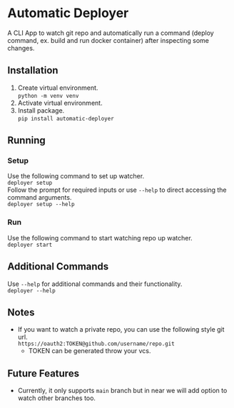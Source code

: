 # Automatic Deployer
A CLI App to watch git repo and automatically run a command (deploy command, ex. build and run docker container) after inspecting some changes.

## Installation
1. Create virtual environment.<br>
    `python -m venv venv`
2. Activate virtual environment.<br>
3. Install package.<br>
   `pip install automatic-deployer`

## Running
### Setup
Use the following command to set up watcher. 
<br>
    `deployer setup`
<br>
Follow the prompt for required inputs or use `--help` to direct accessing the command arguments. <br>
    `deployer setup --help`
### Run
Use the following command to start watching repo up watcher. <br>
    `deployer start`

## Additional Commands
Use `--help` for additional commands and their functionality.
<br>
`deployer --help`

## Notes
* If you want to watch a private repo, you can use the following style git url. <br>
  `https://oauth2:TOKEN@github.com/username/repo.git`
  * TOKEN can be generated throw your vcs. 
## Future Features
* Currently, it only supports `main` branch but in near we will add option to watch other branches too.
